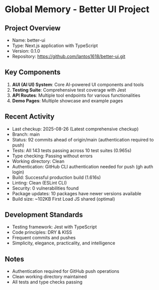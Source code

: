 # Global Memory - Better UI Project

## Project Overview
- Name: better-ui
- Type: Next.js application with TypeScript
- Version: 0.1.0
- Repository: https://github.com/lantos1618/better-ui.git

## Key Components
1. **AUI (AI UI) System**: Core AI-powered UI components and tools
2. **Testing Suite**: Comprehensive test coverage with Jest
3. **API Routes**: Multiple tool endpoints for various functionalities
4. **Demo Pages**: Multiple showcase and example pages

## Recent Activity
- Last checkup: 2025-08-26 (Latest comprehensive checkup)
- Branch: main  
- Status: 92 commits ahead of origin/main (authentication required to push)
- Tests: All 143 tests passing across 10 test suites (0.965s)
- Type checking: Passing without errors
- Working directory: Clean
- Authentication: GitHub CLI authentication needed for push (gh auth login)
- Build: Successful production build (1.616s)
- Linting: Clean (ESLint CLI)
- Security: 0 vulnerabilities found
- Package updates: 10 packages have newer versions available
- Build size: ~102KB First Load JS shared (optimal)

## Development Standards
- Testing framework: Jest with TypeScript
- Code principles: DRY & KISS
- Frequent commits and pushes
- Simplicity, elegance, practicality, and intelligence

## Notes
- Authentication required for GitHub push operations
- Clean working directory maintained
- All tests and type checks passing